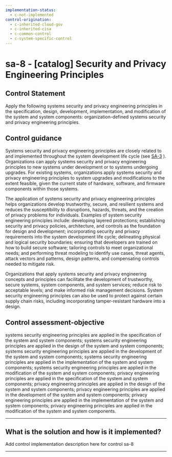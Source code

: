 ```yaml
---
implementation-status:
  - c-not-implemented
control-origination:
  - c-inherited-cloud-gov
  - c-inherited-cisa
  - c-common-control
  - c-system-specific-control
---
```


# sa-8 - \[catalog\] Security and Privacy Engineering Principles

## Control Statement

Apply the following systems security and privacy engineering principles in the specification, design, development, implementation, and modification of the system and system components: organization-defined systems security and privacy engineering principles.

## Control guidance

Systems security and privacy engineering principles are closely related to and implemented throughout the system development life cycle (see [SA-3](#sa-3) ). Organizations can apply systems security and privacy engineering principles to new systems under development or to systems undergoing upgrades. For existing systems, organizations apply systems security and privacy engineering principles to system upgrades and modifications to the extent feasible, given the current state of hardware, software, and firmware components within those systems.

The application of systems security and privacy engineering principles helps organizations develop trustworthy, secure, and resilient systems and reduces the susceptibility to disruptions, hazards, threats, and the creation of privacy problems for individuals. Examples of system security engineering principles include: developing layered protections; establishing security and privacy policies, architecture, and controls as the foundation for design and development; incorporating security and privacy requirements into the system development life cycle; delineating physical and logical security boundaries; ensuring that developers are trained on how to build secure software; tailoring controls to meet organizational needs; and performing threat modeling to identify use cases, threat agents, attack vectors and patterns, design patterns, and compensating controls needed to mitigate risk.

Organizations that apply systems security and privacy engineering concepts and principles can facilitate the development of trustworthy, secure systems, system components, and system services; reduce risk to acceptable levels; and make informed risk management decisions. System security engineering principles can also be used to protect against certain supply chain risks, including incorporating tamper-resistant hardware into a design.

## Control assessment-objective

systems security engineering principles are applied in the specification of the system and system components;
systems security engineering principles are applied in the design of the system and system components;
systems security engineering principles are applied in the development of the system and system components;
systems security engineering principles are applied in the implementation of the system and system components;
systems security engineering principles are applied in the modification of the system and system components;
privacy engineering principles are applied in the specification of the system and system components;
privacy engineering principles are applied in the design of the system and system components;
privacy engineering principles are applied in the development of the system and system components;
privacy engineering principles are applied in the implementation of the system and system components;
privacy engineering principles are applied in the modification of the system and system components.

______________________________________________________________________

## What is the solution and how is it implemented?

Add control implementation description here for control sa-8

______________________________________________________________________
